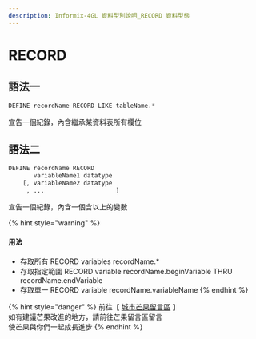 ```yaml
---
description: Informix-4GL 資料型別說明_RECORD 資料型態
---
```


# RECORD

## 語法一

```objectivec
DEFINE recordName RECORD LIKE tableName.*
```

宣告一個紀錄，內含繼承某資料表所有欄位

## 語法二

```bash
DEFINE recordName RECORD
       variableName1 datatype
    [, variableName2 datatype
     , ...                    ]
```

宣告一個紀錄，內含一個含以上的變數

{% hint style="warning" %}
####  用法

* 存取所有 RECORD variables recordName.\*
* 存取指定範圍 RECORD variable recordName.beginVariable THRU recordName.endVariable
* 存取單一 RECORD variable recordName.variableName
{% endhint %}

{% hint style="danger" %}
前往【 [城市芒果留言區](https://give0714.pixnet.net/blog/post/46468375-informix-4gl-%E7%B5%90%E6%A7%8B%E8%B3%87%E6%96%99%E5%9E%8B%E5%88%A5%E3%80%8A-record-data-%E3%80%8B) 】  
如有建議芒果改進的地方，請前往芒果留言區留言  
使芒果與你們一起成長進步
{% endhint %}

